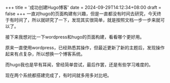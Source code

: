 +++
title = '成功创建Hugo博客'
date = 2024-09-29T14:12:34+08:00
draft = false
+++
一直对hugo的页面构建有兴趣，但是一直都没有时间去研究，今天终于有时间了，所以就研究了一下，发现其实很简单，就是按照文档一步一步来就可以了。

接下来我想对比一下wordpress和hugo的页面构建，看看哪个更好用。

原来一直使用wordpress，已经熟悉其操作，但最近更新了新的主题后，发现操作起来有点复杂，所以想换一个博客系统。

而hugo我也是早有耳闻，曾经简单尝试，最后作罢，还是有些学习难度的。

现在两个系统都搭建完成了，有时间就多用多对比吧。